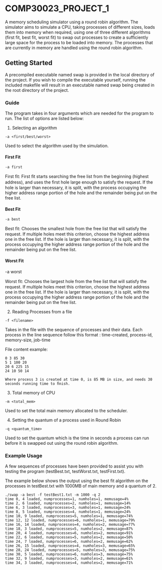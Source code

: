 # COMP30023_PROJECT_1
A memory scheduling simulator using a round robin algorithm. The simulator aims to simulate a CPU, taking processes
of different sizes, loads them into memory when required, using one of three different algorithms (first fit, best fit, worst fit) 
to swap out processes to create a sufficiently large space for the process to be loaded into memory. The processes that are currently in memory are handled using the round robin algorithm.

## Getting Started
A precompiled executable named swap is provided in the local directory of the project. If you
wish to compile the executable yourself, running the included makefile will result
in an executable named swap being created in the root directory of the project. 

### Guide
The program takes in four arguments which are needed for the program to run. The list of options are listed below:

1.  Selecting an algorithm
```
-a <first/best/worst>
```
  Used to select the algorithm used by the simulation.

#### First Fit 
```
-a first
```

First ﬁt: First ﬁt starts searching the free list from the beginning (highest address), and uses the ﬁrst hole large enough to satisfy the request. If the hole is larger than necessary, it is split, with the process occupying the higher address range portion of the hole and the remainder being put on the free list. 

#### Best Fit 
```
-a best
```
Best ﬁt: Chooses the smallest hole from the free list that will satisfy the request. If multiple holes meet this criterion, choose the highest address one in the free list. If the hole is larger than necessary, it is split, with the process occupying the higher address range portion of the hole and the remainder being put on the free list. 

#### Worst Fit
-a worst

Worst ﬁt: Chooses the largest hole from the free list that will satisfy the request. If multiple holes meet this criterion, choose the highest address one in the free list. If the hole is larger than necessary, it is split, with the process occupying the higher address range portion of the hole and the remainder being put on the free list.

2. Reading Processes from a file
```
-f <filename>
```
  Takes in the file with the sequence of processes and their data. 
  Each process in the line sequence follow this format : time-created, process-id, memory-size, job-time

File content example:
```
0 3 85 30 
5 1 100 20 
20 6 225 15 
24 10 50 14

Where process 3 is created at time 0, is 85 MB in size, and needs 30 seconds running time to ﬁnish.
```

3. Total memory of CPU
```
-m <total_mem>
```
Used to set the total main memory allocated to the scheduler.

4. Setting the quantum of a process used in Round Robin
```
-q <quantum_time>
```
Used to set the quantum which is the time in seconds a process can run before it is swapped out using the round robin algorithm. 

### Example Usage
A few sequences of processes have been provided to assist you with testing the program (testBest.txt, testWorst.txt, testFirst.txt).

The example below shows the output using the best fit algorithm on the processes in testBest.txt with 1000MB of main memory and a quantum of 2.

```
./swap -a best -f testBest1.txt -m 1000 -q 2
time 0, 4 loaded, numprocesses=1, numholes=1, memusage=4%
time 2, 6 loaded, numprocesses=2, numholes=1, memusage=14%
time 6, 3 loaded, numprocesses=3, numholes=1, memusage=24%
time 8, 5 loaded, numprocesses=4, numholes=1, memusage=24%
time 10, 9 loaded, numprocesses=5, numholes=1, memusage=74%
time 12, 12 loaded, numprocesses=6, numholes=1, memusage=79%
time 16, 14 loaded, numprocesses=4, numholes=2, memusage=77%
time 18, 3 loaded, numprocesses=5, numholes=2, memusage=87%
time 20, 4 loaded, numprocesses=6, numholes=2, memusage=91%
time 22, 6 loaded, numprocesses=5, numholes=2, memusage=50%
time 24, 7 loaded, numprocesses=6, numholes=2, memusage=62%
time 26, 15 loaded, numprocesses=4, numholes=3, memusage=65%
time 28, 24 loaded, numprocesses=5, numholes=3, memusage=75%
time 30, 5 loaded, numprocesses=6, numholes=3, memusage=75%
time 32, 9 loaded, numprocesses=3, numholes=2, memusage=61%
time 34, 3 loaded, numprocesses=4, numholes=2, memusage=71%
```
